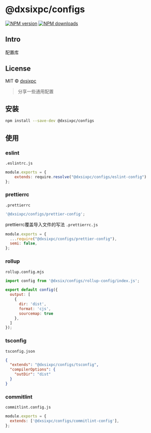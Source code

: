 # @dxsixpc/configs

[![NPM version](https://img.shields.io/npm/v/@dxsixpc/configs.svg?style=flat)](https://www.npmjs.com/package/@dxsixpc/configs)
[![NPM downloads](http://img.shields.io/npm/dm/@dxsixpc/configs.svg?style=flat)](https://www.npmjs.com/package/@dxsixpc/configs)

## Intro

配置库

## License

MIT © [dxsixpc](https://github.com/dxsixpc)

> 分享一些通用配置

## 安装

```sh
npm install --save-dev @dxsixpc/configs
```

## 使用

### eslint

`.eslintrc.js`

```js
module.exports = {
    extends: require.resolve("@dxsixpc/configs/eslint-config")
};
```



### prettierrc

`.prettierrc`

```js
'@dxsixpc/configs/prettier-config';
```

prettierrc覆盖导入文件的写法
`.prettierrc.js`

```js
module.exports = {
  ...require("@dxsixpc/configs/prettier-config"),
  semi: false,
};
```



### rollup

`rollup.config.mjs`

```js
import config from '@dxsix/configs/rollup-config/index.js';

export default config({
  output: [
    {
      dir: 'dist',
      format: 'cjs',
      sourcemap: true
    },
  ]
});
```



### tsconfig

`tsconfig.json`

```json
{
  "extends": "@dxsixpc/configs/tsconfig",
  "compilerOptions": {
    "outDir": "dist"
  }
}


```
### commitlint

`commitlint.config.js`

```js
module.exports = {
  extends: ['@dxsixpc/configs/commitlint-config'],
};
```
